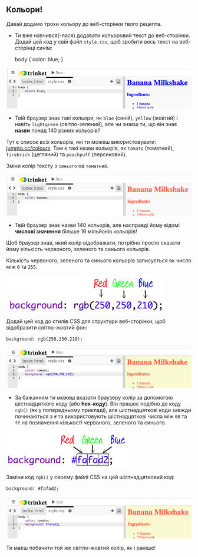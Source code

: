 ## Кольори!

Давай додамо трохи кольору до веб-сторінки твого рецепта.

+ Ти вже навчився(-лася) додавати кольоровий текст до веб-сторінки. Додай цей код у свій файл `style.css`, щоб зробити весь текст на веб-сторінці синім:

    body {
        color: blue;
    }
    

![знімок екрану](images/recipe-blue.png)

+ Твій браузер знає такі кольори, як `blue` (синій), `yellow` (жовтий) і навіть `lightgreen` (світло-зелений), але чи знаєш ти, що він знає **назви** понад 140 різних кольорів?

Тут є список всіх кольорів, які ти можеш використовувати: [jumpto.cc/colours](http://jumpto.cc/colours). Там є такі назви кольорів, як `tomato` (томатний), `firebrick` (цегляний) та `peachpuff` (персиковий).

Зміни колір тексту з `синього` на `томатний`.

![знімок екрану](images/recipe-tomato.png)

+ Твій браузер знає назви 140 кольорів, але насправді йому відомі **числові значення** більше 16 мільйонів кольорів!

Щоб браузер знав, який колір відображати, потрібно просто сказати йому кількість червоного, зеленого та синього кольорів.

Кількість червоного, зеленого та синього кольорів записується як число між `0` та `255`.

![знімок екрану](images/recipe-rgb-img.png)

Додай цей код до стилів CSS для структури веб-сторінки, щоб відобразити світло-жовтий фон:

    background: rgb(250,250,210);
    

![знімок екрану](images/recipe-rgb.png)

+ За бажанням ти можеш вказати браузеру колір за допомогою шістнадцяткого коду (або **hex-коду**). ВІн працює подібно до коду `rgb()` (як у попередньому прикладі), але шістнадцяткові коди завжди починаються з `#` та використовують шістнадцяткові числа між `00` та `ff` на позначення кількості червоного, зеленого та синього.

![знімок екрану](images/recipe-hex-img.png)

Заміни код `rgb()` у своєму файлі CSS на цей шістнадцятковий код:

    background: #fafad2;
    

![знімок екрану](images/recipe-hex.png)

Ти маєш побачити той же світло-жовтий колір, як і раніше!